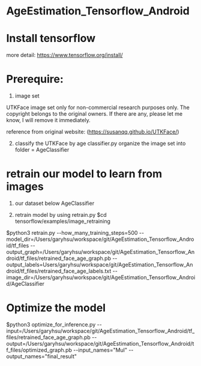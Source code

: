 # AgeEstimation_Tensorflow_Android

# Install tensorflow
more detail:
https://www.tensorflow.org/install/

# Prerequire: 
1. image set

UTKFace image set only for non-commercial research purposes only. The copyright belongs to the original owners. If there are any, please let me know, I will remove it immediately.

reference from original website: (https://susanqq.github.io/UTKFace/) 

2. classify the UTKFace by age 
classifier.py organize the image set into folder = AgeClassifier 

# retrain our model to learn from images
1. our dataset below AgeClassifier

2. retrain model by using retrain.py
$cd tensorflow/examples/image_retraining

$python3 retrain.py --how_many_training_steps=500 --model_dir=/Users/garyhsu/workspace/git/AgeEstimation_Tensorflow_Android/tf_files --output_graph=/Users/garyhsu/workspace/git/AgeEstimation_Tensorflow_Android/tf_files/retrained_face_age_graph.pb --output_labels=Users/garyhsu/workspace/git/AgeEstimation_Tensorflow_Android/tf_files/retrained_face_age_labels.txt --image_dir=/Users/garyhsu/workspace/git/AgeEstimation_Tensorflow_Android/AgeClassifier

# Optimize the model
$python3 optimize_for_inference.py --input=/Users/garyhsu/workspace/git/AgeEstimation_Tensorflow_Android/tf_files/retrained_face_age_graph.pb --output=/Users/garyhsu/workspace/git/AgeEstimation_Tensorflow_Android/tf_files/optimized_graph.pb --input_names="Mul" --output_names="final_result"
